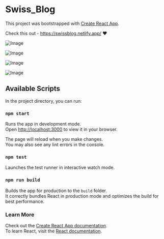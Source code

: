 # Swiss_Blog

This project was bootstrapped with [Create React App](https://github.com/facebook/create-react-app).

Check this out - https://swissblog.netlify.app/ ❤

![Image](https://github.com/user-attachments/assets/c47a06ab-ec2e-400c-80c8-1e6e6378aeee)

![Image](https://github.com/user-attachments/assets/10f96195-07b0-428e-a38c-38e8d038fd85)

![Image](https://github.com/user-attachments/assets/b2062d47-2f82-409a-9f55-6d19483f3ae6)

![Image](https://github.com/user-attachments/assets/570f1d00-36a6-4978-a867-7e7de91c506c)

## Available Scripts

In the project directory, you can run:

### `npm start`

Runs the app in development mode.\
Open [http://localhost:3000](http://localhost:3000) to view it in your browser.

The page will reload when you make changes.\
You may also see any lint errors in the console.

### `npm test`

Launches the test runner in interactive watch mode.

### `npm run build`

Builds the app for production to the `build` folder.\
It correctly bundles React in production mode and optimizes the build for best performance.

### Learn More

Check out the [Create React App documentation](https://facebook.github.io/create-react-app/docs/getting-started).  
To learn React, visit the [React documentation](https://reactjs.org/).
